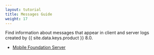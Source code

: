 ```yaml
---
layout: tutorial
title: Messages Guide
weight: 17
---
```

<!-- NLS_CHARSET=UTF-8 -->

Find information about messages that appear in client and server logs created by {{ site.data.keys.product }} 8.0.

* [Mobile Foundation Server](server)
